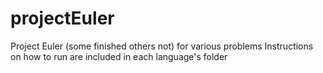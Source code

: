 # projectEuler

Project Euler (some finished others not) for various problems
Instructions on how to run are included in each language's folder
